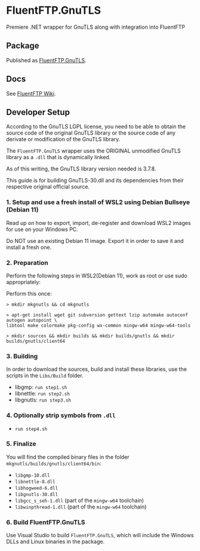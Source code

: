 # FluentFTP.GnuTLS
Premiere .NET wrapper for GnuTLS along with integration into FluentFTP

## Package
Published as [FluentFTP.GnuTLS](https://www.nuget.org/packages/FluentFTP.GnuTLS).

## Docs
See [FluentFTP Wiki](https://github.com/robinrodricks/FluentFTP/wiki/FTPS-Connection-using-GnuTLS).

## Developer Setup

According to the GnuTLS LGPL license, you need to be able to obtain the
source code of the original GnuTLS library or the source code of any derivate
or modification of the GnuTLS library.

The `FluentFTP.GnuTLS` wrapper uses the ORIGINAL unmodified GnuTLS library as a `.dll`
that is dynamically linked.

As of this writing, the GnuTLS library version needed is 3.7.8.

This guide is for building GnuTLS-30.dll and its dependencies from their respective
original official source.

### 1. Setup and use a fresh install of WSL2 using Debian Bullseye (Debian 11)

Read up on how to export, import, de-register and download WSL2 images for use on your
Windows PC.

Do NOT use an existing Debian 11 image. Export it in order to save it and install a fresh one.

### 2. Preparation

Perform the following steps in WSL2(Debian 11), work as root or use sudo appropriately:

Perform this once:

    > mkdir mkgnutls && cd mkgnutls

    > apt-get install wget git subversion gettext lzip automake autoconf autogen autopoint \
    libtool make colormake pkg-config wx-common mingw-w64 mingw-w64-tools

    > mkdir sources && mkdir builds && mkdir builds/gnutls && mkdir builds/gnutls/client64


### 3. Building

In order to download the sources, build and install these libraries, use the scripts in the `Libs/Build` folder.

- libgmp:     ``run step1.sh``
- libnettle:  ``run step2.sh``
- libgnutls:  ``run step3.sh``


### 4. Optionally strip symbols from `.dll`

- ``run step4.sh``

### 5. Finalize

You will find the compiled binary files in the folder `mkgnutls/builds/gnutls/client64/bin`:

- `libgmp-10.dll`
- `libnettle-8.dll`
- `libhogweed-6.dll`
- `libgnutls-30.dll` 
- `libgcc_s_seh-1.dll` (part of the `mingw-w64` toolchain)
- `libwinpthread-1.dll` (part of the `mingw-w64` toolchain)

### 6. Build FluentFTP.GnuTLS

Use Visual Studio to build `FluentFTP.GnuTLS`, which will include the Windows DLLs and Linux binaries in the package.